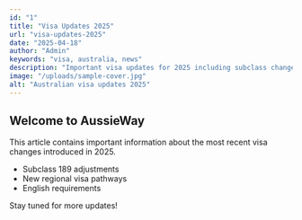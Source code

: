 ```yaml
---
id: "1"
title: "Visa Updates 2025"
url: "visa-updates-2025"
date: "2025-04-18"
author: "Admin"
keywords: "visa, australia, news"
description: "Important visa updates for 2025 including subclass changes."
image: "/uploads/sample-cover.jpg"
alt: "Australian visa updates 2025"
---
```


## Welcome to AussieWay

This article contains important information about the most recent visa changes introduced in 2025.

- Subclass 189 adjustments
- New regional visa pathways
- English requirements

Stay tuned for more updates!

   